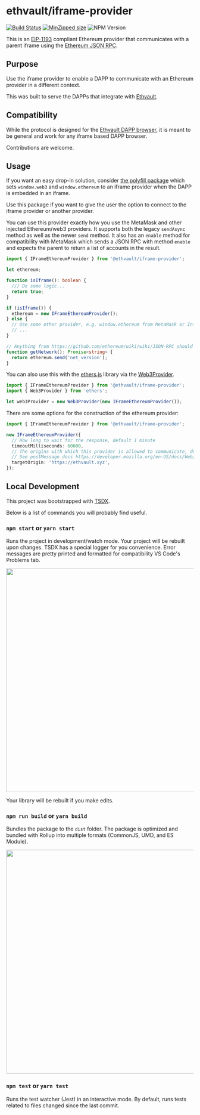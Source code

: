 # ethvault/iframe-provider

[![Build Status](https://travis-ci.org/ethvault/iframe-provider.svg?branch=master)](https://travis-ci.org/ethvault/iframe-provider)
[![MinZipped size](https://badgen.net/bundlephobia/minzip/@ethvault/iframe-provider)](https://bundlephobia.com/result?p=@ethvault/iframe-provider@0.1.5)
![NPM Version](https://img.shields.io/npm/v/@ethvault/iframe-provider-polyfill.svg)

This is an [EIP-1193](https://github.com/ethereum/EIPs/blob/master/EIPS/eip-1193.md) compliant Ethereum provider that
communicates with a parent iframe using the [Ethereum JSON RPC](https://github.com/ethereum/wiki/wiki/JSON-RPC).

## Purpose

Use the iframe provider to enable a DAPP to communicate with an Ethereum provider in a different context.

This was built to serve the DAPPs that integrate with [Ethvault](https://ethvault.xyz).

## Compatibility

While the protocol is designed for the [Ethvault DAPP browser](https://ethvault.xyz), it is meant to be general
and work for any iframe based DAPP browser. 

Contributions are welcome.

## Usage

If you want an easy drop-in solution, consider [the polyfill package](https://github.com/ethvault/iframe-provider-polyfill)
which sets `window.web3` and `window.ethereum` to an iframe provider when the DAPP is embedded in an iframe.

Use this package if you want to give the user the option to connect to the iframe provider or another provider.

You can use this provider exactly how you use the MetaMask and other injected Ethereum/web3 providers. It supports
both the legacy `sendAsync` method as well as the newer `send` method. It also has an `enable` method for compatibility with MetaMask which sends a JSON RPC with method `enable` and expects the parent to return a list of accounts in the result.

```typescript
import { IFrameEthereumProvider } from '@ethvault/iframe-provider';

let ethereum;

function isIframe(): boolean {
  /// Do some logic...
  return true;
}

if (isIframe()) {
  ethereum = new IFrameEthereumProvider();
} else {
  // Use some other provider, e.g. window.ethereum from MetaMask or Infura
  // ...
}

// Anything from https://github.com/ethereum/wiki/wiki/JSON-RPC should be supported
function getNetwork(): Promise<string> {
  return ethereum.send('net_version');
}
```

You can also use this with the [ethers.js](https://github.com/ethers-io/ethers.js) library
via the [Web3Provider](https://docs.ethers.io/ethers.js/html/api-providers.html#web3provider-inherits-from-jsonrpcprovider).

```typescript
import { IFrameEthereumProvider } from '@ethvault/iframe-provider';
import { Web3Provider } from 'ethers';

let web3Provider = new Web3Provider(new IFrameEthereumProvider());
```

There are some options for the construction of the ethereum provider:

```typescript
import { IFrameEthereumProvider } from '@ethvault/iframe-provider';

new IFrameEthereumProvider({
  // How long to wait for the response, default 1 minute
  timeoutMilliseconds: 60000,
  // The origins with which this provider is allowed to communicate, default '*'
  // See postMessage docs https://developer.mozilla.org/en-US/docs/Web/API/Window/postMessage
  targetOrigin: 'https://ethvault.xyz',
});
```

## Local Development

This project was bootstrapped with [TSDX](https://github.com/jaredpalmer/tsdx).

Below is a list of commands you will probably find useful.

### `npm start` or `yarn start`

Runs the project in development/watch mode. Your project will be rebuilt upon changes. TSDX has a special logger for you convenience. Error messages are pretty printed and formatted for compatibility VS Code's Problems tab.

<img src="https://user-images.githubusercontent.com/4060187/52168303-574d3a00-26f6-11e9-9f3b-71dbec9ebfcb.gif" width="600" />

Your library will be rebuilt if you make edits.

### `npm run build` or `yarn build`

Bundles the package to the `dist` folder.
The package is optimized and bundled with Rollup into multiple formats (CommonJS, UMD, and ES Module).

<img src="https://user-images.githubusercontent.com/4060187/52168322-a98e5b00-26f6-11e9-8cf6-222d716b75ef.gif" width="600" />

### `npm test` or `yarn test`

Runs the test watcher (Jest) in an interactive mode.
By default, runs tests related to files changed since the last commit.
